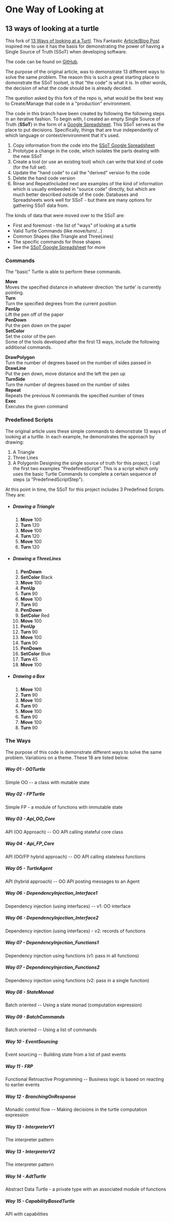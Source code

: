 
# One Way of Looking at


## 13 ways of looking at a turtle

This fork of [13 Ways of looking at a Turtl](https://github.com/swlaschin/13-ways-of-looking-at-a-turtle). This Fantastic [Article/Blog Post](http://fsharpforfunandprofit.com/posts/13-ways-of-looking-at-a-turtle/) inspired me to use it has the basis for demonstrating the power of having a Single Source of Truth (SSoT) when developing software. 

The code can be found on [GitHub](https://github.com/eejai42/13-ways-of-looking-at-a-turtle).

The purpose of the original article, was to demonstrate 13 different ways to solve the same problem. The reason this is such a great starting place to domonstrate the SSoT toolset, is that "the code" is what it is. In other words, the decision of what the code should be is already decided. 

The question asked by this fork of the repo is, what would be the best way to Create/Manage that code in a "production" environment. 

The code in this branch have been created by following the following steps in an iterative fashion. To begin with, I created an empty Single Source of Truth (**SSoT**) in the form of a [Google Spreadsheet](https://docs.google.com/spreadsheets/d/1kjyb0JGswSufELAKuy5jtuhs6I0ZyvY9Zwa5Nei6aAo/edit#gid=1093073527). This SSoT serves as the place to put decisions. Specifically, things that are true independantly of which language or context/environment that it's used. 


  1. Copy information from the code into the [SSoT Google Spreadsheet](https://docs.google.com/spreadsheets/d/1kjyb0JGswSufELAKuy5jtuhs6I0ZyvY9Zwa5Nei6aAo/edit#gid=1093073527)
  2. Prototype a change in the code, which isolates the parts dealing with the new SSoT
  3. Create a tool (or use an existing tool) which can write that kind of code (for the full set).
  4. Update the "hand code" to call the "derived" version fo the code
  5. Delete the hand code version
  6. Rinse and RepeatIncluded next are examples of the kind of information which is usually embeeded in "source code" directly, but which are much better described outside of the code. Databases and Spreadsheets work well for SSoT - but there are many options for gathering SSoT data from. 

The kinds of data that were moved over to the SSoT are: 


  * First and foremost - the list of "ways" of looking at a turtle
  * Valid Turtle Commands (like move/turn/...)
  * Common Shapes (like Triangle and ThreeLines)
  * The specific commands for those shapes
  * See the [SSoT Google Spreadsheet](https://docs.google.com/spreadsheets/d/1kjyb0JGswSufELAKuy5jtuhs6I0ZyvY9Zwa5Nei6aAo/edit#gid=1093073527) for more
### Commands

The "basic" Turtle is able to perform these commands. 

**Move**  
  Moves the specified distance in whatever direction 'the turtle' is currently pointing.  
  **Turn**  
  Turn the specified degrees from the current position  
  **PenUp**  
  Lift the pen off of the paper  
  **PenDown**  
  Put the pen down on the paper  
  **SetColor**  
  Set the color of the pen  
  Some of the tools developed after the first 13 ways, include the following additional commands. 

**DrawPolygon**  
  Turn the number of degrees based on the number of sides passed in  
  **DrawLine**  
  Put the pen down, move distance and the left the pen up  
  **TurnSide**  
  Turn the number of degrees based on the number of sides  
  **Repeat**  
  Repeats the previous N commands the specified number of times  
  **Exec**  
  Executes the given command  
  
### Predefined Scripts

The original article uses these simple commands to demonstrate 13 ways of looking at a turtlle. In each example, he demonstrates the approach by drawing: 


  1. A Triangle
  2. Three Lines
  3. A PolygonIn Designing the single source of truth for this project, I call the first two examples "PredefinedScript". This is a script which only uses the basic Turtle Commands to complete a certain sequence of steps (a "PredefinedScriptStep"). 

At this point in time, the SSoT for this project includes 3 Predefined Scripts. They are: 


  * ##### Drawing a Triangle
    
    
      1. **Move** 100
      2. **Turn** 120
      3. **Move** 100
      4. **Turn** 120
      5. **Move** 100
      6. **Turn** 120
  * ##### Drawing a ThreeLines
    
    
      1. **PenDown**
      2. **SetColor** Black
      3. **Move** 100
      4. **PenUp**
      5. **Turn** 90
      6. **Move** 100
      7. **Turn** 90
      8. **PenDown**
      9. **SetColor** Red
      10. **Move** 100
      11. **PenUp**
      12. **Turn** 90
      13. **Move** 100
      14. **Turn** 90
      15. **PenDown**
      16. **SetColor** Blue
      17. **Turn** 45
      18. **Move** 100
  * ##### Drawing a Box
    
    
      1. **Move** 100
      2. **Turn** 90
      3. **Move** 100
      4. **Turn** 90
      5. **Move** 100
      6. **Turn** 90
      7. **Move** 100
      8. **Turn** 90
### The Ways

The purpose of this code is demonstrate different ways to solve the same problem. Variations on a theme. These 18 are listed below. 

##### Way 01 - OOTurtle

Simple OO -- a class with mutable state   
  
##### Way 02 - FPTurtle

Simple FP - a module of functions with immutable state   
  
##### Way 03 - Api_OO_Core

API (OO Approach) -- OO API calling stateful core class   
  
##### Way 04 - Api_FP_Core

API (OO/FP hybrid approach) -- OO API calling stateless functions   
  
##### Way 05 - TurtleAgent

API (hybrid approach) -- OO API posting messages to an Agent   
  
##### Way 06 - DependencyInjection_Interface1

Dependency injection (using interfaces) -- v1: OO interface   
  
##### Way 06 - DependencyInjection_Interface2

Dependency injection (using interfaces) - v2: records of functions   
  
##### Way 07 - DependencyInjection_Functions1

Dependency injection using functions (v1: pass in all functions)   
  
##### Way 07 - DependencyInjection_Functions2

Dependency injection using functions (v2: pass in a single function)   
  
##### Way 08 - StateMonad

Batch oriented -- Using a state monad (computation expression)   
  
##### Way 09 - BatchCommands

Batch oriented -- Using a list of commands   
  
##### Way 10 - EventSourcing

Event sourcing -- Building state from a list of past events   
  
##### Way 11 - FRP

Functional Retroactive Programming -- Business logic is based on reacting to earlier events   
  
##### Way 12 - BranchingOnResponse

Monadic control flow -- Making decisions in the turtle computation expression   
  
##### Way 13 - InterpreterV1

The interpreter pattern   
  
##### Way 13 - InterpreterV2

The interpreter pattern   
  
##### Way 14 - AdtTurtle

Abstract Data Turtle - a private type with an associated module of functions   
  
##### Way 15 - CapabilityBasedTurtle

API with capabilities   
  
  
